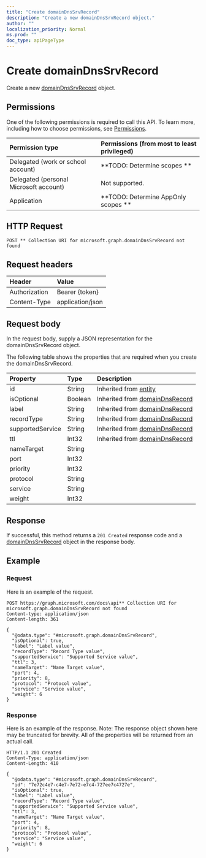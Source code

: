 ```yaml
---
title: "Create domainDnsSrvRecord"
description: "Create a new domainDnsSrvRecord object."
author: ""
localization_priority: Normal
ms.prod: ""
doc_type: apiPageType
---
```


# Create domainDnsSrvRecord

Create a new [domainDnsSrvRecord](../resources/domaindnssrvrecord.md) object.

## Permissions
One of the following permissions is required to call this API. To learn more, including how to choose permissions, see [Permissions](/concepts/permissions-reference.md).

|Permission type|Permissions (from most to least privileged)|
|:---|:---|
|Delegated (work or school account)|**TODO: Determine scopes **|
|Delegated (personal Microsoft account)|Not supported.|
|Application|**TODO: Determine AppOnly scopes **|

## HTTP Request
<!-- {
  "blockType": "ignored"
}
-->
``` http
POST ** Collection URI for microsoft.graph.domainDnsSrvRecord not found
```

## Request headers
|Header|Value|
|:---|:---|
|Authorization|Bearer {token}|
|Content-Type|application/json|

## Request body
In the request body, supply a JSON representation for the domainDnsSrvRecord object.

The following table shows the properties that are required when you create the domainDnsSrvRecord.

|Property|Type|Description|
|:---|:---|:---|
|id|String| Inherited from [entity](../resources/entity.md)|
|isOptional|Boolean| Inherited from [domainDnsRecord](../resources/domainDnsRecord.md)|
|label|String| Inherited from [domainDnsRecord](../resources/domainDnsRecord.md)|
|recordType|String| Inherited from [domainDnsRecord](../resources/domainDnsRecord.md)|
|supportedService|String| Inherited from [domainDnsRecord](../resources/domainDnsRecord.md)|
|ttl|Int32| Inherited from [domainDnsRecord](../resources/domainDnsRecord.md)|
|nameTarget|String||
|port|Int32||
|priority|Int32||
|protocol|String||
|service|String||
|weight|Int32||



## Response
If successful, this method returns a `201 Created` response code and a [domainDnsSrvRecord](../resources/domaindnssrvrecord.md) object in the response body.

## Example

### Request
Here is an example of the request.
<!-- {
  "blockType": "request",
  "name": "create_domaindnssrvrecord_from_"
}
-->
``` http
POST https://graph.microsoft.com/docs\api** Collection URI for microsoft.graph.domainDnsSrvRecord not found
Content-type: application/json
Content-length: 361

{
  "@odata.type": "#microsoft.graph.domainDnsSrvRecord",
  "isOptional": true,
  "label": "Label value",
  "recordType": "Record Type value",
  "supportedService": "Supported Service value",
  "ttl": 3,
  "nameTarget": "Name Target value",
  "port": 4,
  "priority": 8,
  "protocol": "Protocol value",
  "service": "Service value",
  "weight": 6
}
```

### Response
Here is an example of the response. Note: The response object shown here may be truncated for brevity. All of the properties will be returned from an actual call.
<!-- {
  "blockType": "response",
  "truncated": true,
  "@odata.type": "microsoft.graph.domaindnssrvrecord"
}
-->
``` http
HTTP/1.1 201 Created
Content-Type: application/json
Content-Length: 410

{
  "@odata.type": "#microsoft.graph.domainDnsSrvRecord",
  "id": "7e72c4e7-c4e7-7e72-e7c4-727ee7c4727e",
  "isOptional": true,
  "label": "Label value",
  "recordType": "Record Type value",
  "supportedService": "Supported Service value",
  "ttl": 3,
  "nameTarget": "Name Target value",
  "port": 4,
  "priority": 8,
  "protocol": "Protocol value",
  "service": "Service value",
  "weight": 6
}
```

